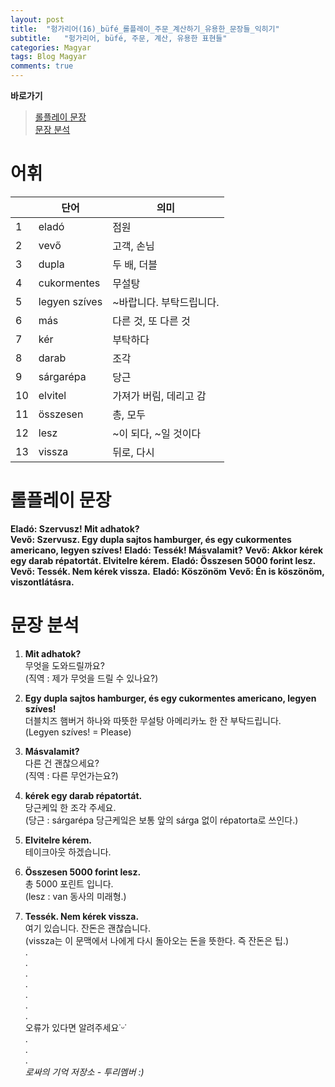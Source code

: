 ```yaml
---
layout: post
title:  "헝가리어(16)_büfé_롤플레이_주문_계산하기_유용한_문장들_익히기"
subtitle:   "헝가리어, büfé, 주문, 계산, 유용한 표현들"
categories: Magyar
tags: Blog Magyar   
comments: true
---
```


**바로가기**                     
>[롤플레이 문장](#롤플레이_문장)      
>[문장 분석](#문장_분석)       


# 어휘          

|  | **단어** | **의미** |         
| ------ | ------ | ------ |     
|1|eladó|점원|       
|2|vevő|고객, 손님|          
|3|dupla|두 배, 더블|          
|4|cukormentes|무설탕|        
|5|legyen szíves|~바랍니다. 부탁드립니다.|        
|6|más|다른 것, 또 다른 것|        
|7|kér|부탁하다|      
|8|darab|조각|    
|9|sárgarépa|당근|    
|10|elvitel|가져가 버림, 데리고 감|        
|11|összesen|총, 모두|       
|12|lesz|~이 되다, ~일 것이다|        
|13|vissza|뒤로, 다시|      


# 롤플레이 문장          

**Eladó: Szervusz! Mit adhatok?**          
**Vevő: Szervusz. Egy dupla sajtos hamburger, és egy cukormentes americano, legyen szíves!**
**Eladó: Tessék! Másvalamit?**
**Vevő: Akkor kérek egy darab répatortát. Elvitelre kérem.**
**Eladó: Összesen 5000 forint lesz.**
**Vevő: Tessék. Nem kérek vissza.**
**Eladó: Köszönöm**
**Vevő: Én is köszönöm, viszontlátásra.**     
      
 
# 문장 분석          

1. **Mit adhatok?**       
무엇을 도와드릴까요?       
(직역 : 제가 무엇을 드릴 수 있나요?)       
  
2. **Egy dupla sajtos hamburger, és egy cukormentes americano, legyen szíves!**        
더블치즈 햄버거 하나와 따뜻한 무설탕 아메리카노 한 잔 부탁드립니다.         
(Legyen szíves! = Please)        

3. **Másvalamit?**         
다른 건 괜찮으세요?          
(직역 : 다른 무언가는요?)           

4. **kérek egy darab répatortát.**        
당근케잌 한 조각 주세요.         
(당근 : sárgarépa 당근케잌은 보통 앞의 sárga 없이 répatorta로 쓰인다.)            

5. **Elvitelre kérem.**            
테이크아웃 하겠습니다.             

6. **Összesen 5000 forint lesz.**         
총 5000 포린트 입니다.          
(lesz : van 동사의 미래형.)         

7. **Tessék. Nem kérek vissza.**        
여기 있습니다. 잔돈은 괜찮습니다.           
(vissza는 이 문맥에서 나에게 다시 돌아오는 돈을 뜻한다. 즉 잔돈은 팁.)           
.         
.         
.         
.         
.         
.       
.        
오류가 있다면 알려주세요˙ᵕ˙       
.       
.       
.       
_로싸의 기억 저장소 - 투리멤버 :)_

